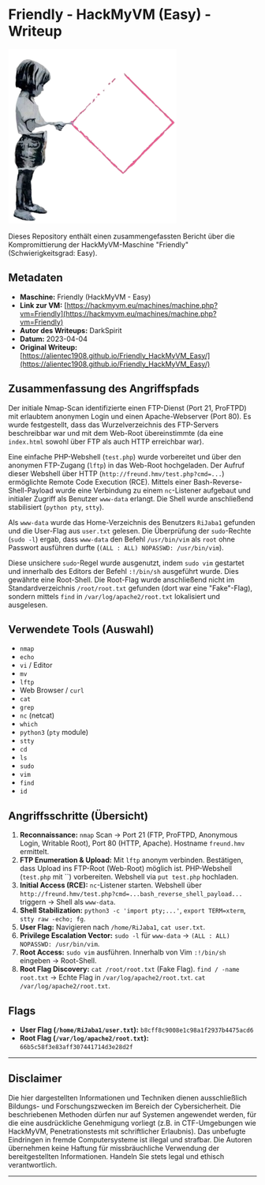 # Friendly - HackMyVM (Easy) - Writeup

![Friendly Icon](Friendly.png)

Dieses Repository enthält einen zusammengefassten Bericht über die Kompromittierung der HackMyVM-Maschine "Friendly" (Schwierigkeitsgrad: Easy).

## Metadaten

*   **Maschine:** Friendly (HackMyVM - Easy)
*   **Link zur VM:** [https://hackmyvm.eu/machines/machine.php?vm=Friendly](https://hackmyvm.eu/machines/machine.php?vm=Friendly)
*   **Autor des Writeups:** DarkSpirit
*   **Datum:** 2023-04-04
*   **Original Writeup:** [https://alientec1908.github.io/Friendly_HackMyVM_Easy/](https://alientec1908.github.io/Friendly_HackMyVM_Easy/)

## Zusammenfassung des Angriffspfads

Der initiale Nmap-Scan identifizierte einen FTP-Dienst (Port 21, ProFTPD) mit erlaubtem anonymen Login und einen Apache-Webserver (Port 80). Es wurde festgestellt, dass das Wurzelverzeichnis des FTP-Servers beschreibbar war und mit dem Web-Root übereinstimmte (da eine `index.html` sowohl über FTP als auch HTTP erreichbar war).

Eine einfache PHP-Webshell (`test.php`) wurde vorbereitet und über den anonymen FTP-Zugang (`lftp`) in das Web-Root hochgeladen. Der Aufruf dieser Webshell über HTTP (`http://freund.hmv/test.php?cmd=...`) ermöglichte Remote Code Execution (RCE). Mittels einer Bash-Reverse-Shell-Payload wurde eine Verbindung zu einem `nc`-Listener aufgebaut und initialer Zugriff als Benutzer `www-data` erlangt. Die Shell wurde anschließend stabilisiert (`python pty`, `stty`).

Als `www-data` wurde das Home-Verzeichnis des Benutzers `RiJaba1` gefunden und die User-Flag aus `user.txt` gelesen. Die Überprüfung der `sudo`-Rechte (`sudo -l`) ergab, dass `www-data` den Befehl `/usr/bin/vim` als `root` ohne Passwort ausführen durfte (`(ALL : ALL) NOPASSWD: /usr/bin/vim`).

Diese unsichere `sudo`-Regel wurde ausgenutzt, indem `sudo vim` gestartet und innerhalb des Editors der Befehl `:!/bin/sh` ausgeführt wurde. Dies gewährte eine Root-Shell. Die Root-Flag wurde anschließend nicht im Standardverzeichnis `/root/root.txt` gefunden (dort war eine "Fake"-Flag), sondern mittels `find` in `/var/log/apache2/root.txt` lokalisiert und ausgelesen.

## Verwendete Tools (Auswahl)

*   `nmap`
*   `echo`
*   `vi` / Editor
*   `mv`
*   `lftp`
*   Web Browser / `curl`
*   `cat`
*   `grep`
*   `nc` (netcat)
*   `which`
*   `python3` (`pty` module)
*   `stty`
*   `cd`
*   `ls`
*   `sudo`
*   `vim`
*   `find`
*   `id`

## Angriffsschritte (Übersicht)

1.  **Reconnaissance:** `nmap` Scan -> Port 21 (FTP, ProFTPD, Anonymous Login, Writable Root), Port 80 (HTTP, Apache). Hostname `freund.hmv` ermittelt.
2.  **FTP Enumeration & Upload:** Mit `lftp` anonym verbinden. Bestätigen, dass Upload ins FTP-Root (Web-Root) möglich ist. PHP-Webshell (`test.php` mit ``) vorbereiten. Webshell via `put test.php` hochladen.
3.  **Initial Access (RCE):** `nc`-Listener starten. Webshell über `http://freund.hmv/test.php?cmd=...bash_reverse_shell_payload...` triggern -> Shell als `www-data`.
4.  **Shell Stabilization:** `python3 -c 'import pty;...'`, `export TERM=xterm`, `stty raw -echo; fg`.
5.  **User Flag:** Navigieren nach `/home/RiJaba1`, `cat user.txt`.
6.  **Privilege Escalation Vector:** `sudo -l` für `www-data` -> `(ALL : ALL) NOPASSWD: /usr/bin/vim`.
7.  **Root Access:** `sudo vim` ausführen. Innerhalb von Vim `:!/bin/sh` eingeben -> Root-Shell.
8.  **Root Flag Discovery:** `cat /root/root.txt` (Fake Flag). `find / -name root.txt` -> Echte Flag in `/var/log/apache2/root.txt`. `cat /var/log/apache2/root.txt`.

## Flags

*   **User Flag (`/home/RiJaba1/user.txt`):** `b8cff8c9008e1c98a1f2937b4475acd6`
*   **Root Flag (`/var/log/apache2/root.txt`):** `66b5c58f3e83aff307441714d3e28d2f`

---

## Disclaimer

Die hier dargestellten Informationen und Techniken dienen ausschließlich Bildungs- und Forschungszwecken im Bereich der Cybersicherheit. Die beschriebenen Methoden dürfen nur auf Systemen angewendet werden, für die eine ausdrückliche Genehmigung vorliegt (z.B. in CTF-Umgebungen wie HackMyVM, Penetrationstests mit schriftlicher Erlaubnis). Das unbefugte Eindringen in fremde Computersysteme ist illegal und strafbar. Die Autoren übernehmen keine Haftung für missbräuchliche Verwendung der bereitgestellten Informationen. Handeln Sie stets legal und ethisch verantwortlich.

---
